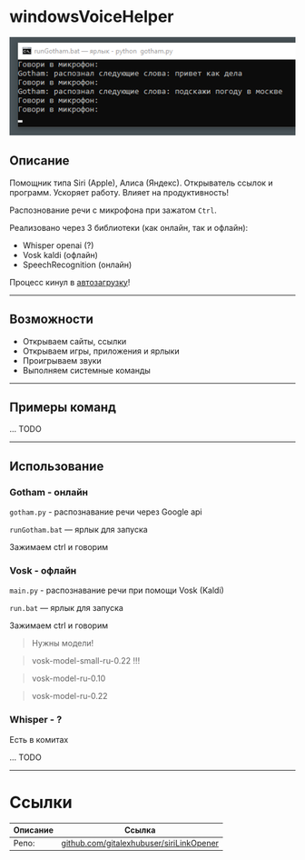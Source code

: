 # windowsVoiceHelper

![Alt text](image.png)

## Описание

Помощник типа Siri (Apple), Алиса (Яндекс). Открыватель ссылок и программ. Ускоряет работу. Влияет на продуктивность!

Распознование речи с микрофона при зажатом `Ctrl`. 

Реализовано через 3 библиотеки (как онлайн, так и офлайн):

- Whisper openai (?)
- Vosk kaldi (офлайн)
- SpeechRecognition (онлайн)

Процесс кинул в [автозагрузку](https://youtu.be/wn3RTvgYbow?list=PLI_zmFp0iguCQY1ei_y6luSfU4Qvxktj-)!

---

## Возможности

- Открываем сайты, ссылки
- Открываем игры, приложения и ярлыки
- Проигрываем звуки
- Выполняем системные команды

---

## Примеры команд

... TODO

---

## Использование

### Gotham - онлайн

`gotham.py` - распознавание речи через Google api

`runGotham.bat` — ярлык для запуска

Зажимаем ctrl и говорим

### Vosk - офлайн

`main.py` - распознавание речи при помощи Vosk (Kaldi)

`run.bat` — ярлык для запуска

Зажимаем ctrl и говорим

> Нужны модели!

> vosk-model-small-ru-0.22 !!!

> vosk-model-ru-0.10

> vosk-model-ru-0.22

### Whisper - ?

Есть в комитах

... TODO

---

# Ссылки
| Описание | Ссылка |
| ------ | ------ |
Репо: | [github.com/gitalexhubuser/siriLinkOpener](https://github.com/gitalexhubuser/siriLinkOpener)
